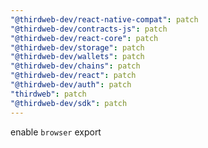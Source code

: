 ```yaml
---
"@thirdweb-dev/react-native-compat": patch
"@thirdweb-dev/contracts-js": patch
"@thirdweb-dev/react-core": patch
"@thirdweb-dev/storage": patch
"@thirdweb-dev/wallets": patch
"@thirdweb-dev/chains": patch
"@thirdweb-dev/react": patch
"@thirdweb-dev/auth": patch
"thirdweb": patch
"@thirdweb-dev/sdk": patch
---
```


enable `browser` export
